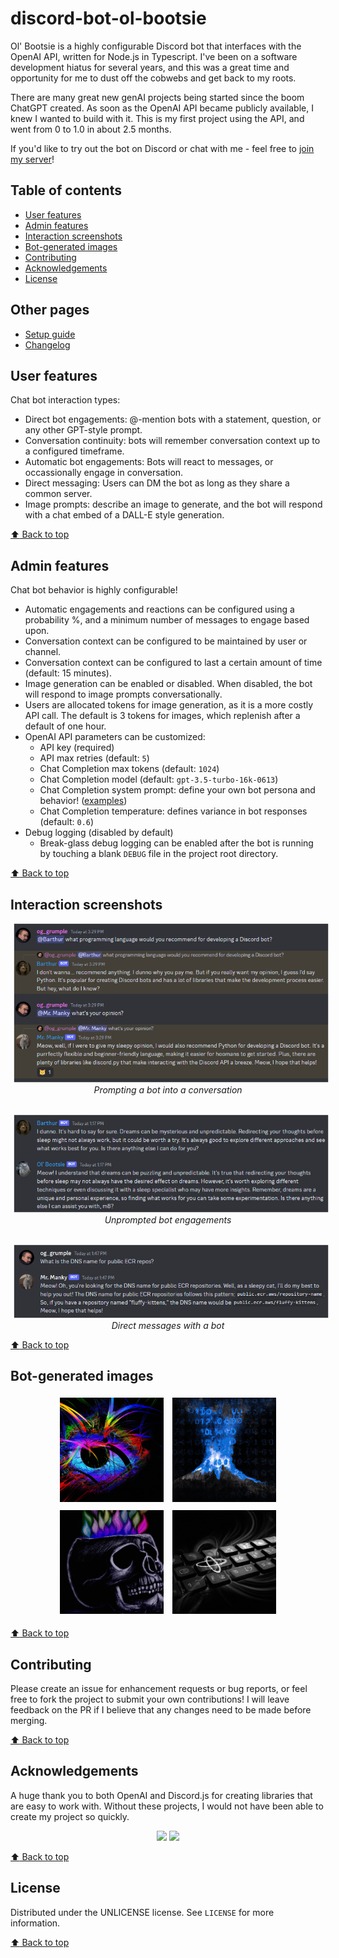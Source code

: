 # discord-bot-ol-bootsie
Ol' Bootsie is a highly configurable Discord bot that interfaces with the OpenAI API, written for Node.js in Typescript. I've been on a software development hiatus for several years, and this was a great time and opportunity for me to dust off the cobwebs and get back to my roots.

There are many great new genAI projects being started since the boom ChatGPT created. As soon as the OpenAI API became publicly available, I knew I wanted to build with it. This is my first project using the API, and went from 0 to 1.0 in about 2.5 months.

If you'd like to try out the bot on Discord or chat with me - feel free to [join my server](https://discord.gg/bH6x6Jbv39)!

## Table of contents
* [User features](#user-features)
* [Admin features](#admin-features)
* [Interaction screenshots](#interaction-screenshots)
* [Bot-generated images](#bot-generated-images)
* [Contributing](#contributing)
* [Acknowledgements](#acknowledgements)
* [License](#license)

## Other pages
* [Setup guide](doc/setup-guide.md)
* [Changelog](doc/changelog.md)

## User features
Chat bot interaction types:

  * Direct bot engagements: @-mention bots with a statement, question, or any other GPT-style prompt.
  * Conversation continuity: bots will remember conversation context up to a configured timeframe.
  * Automatic bot engagements: Bots will react to messages, or occassionally engage in conversation.
  * Direct messaging: Users can DM the bot as long as they share a common server.
  * Image prompts: describe an image to generate, and the bot will respond with a chat embed of a DALL-E style generation.

[:arrow_up: Back to top](#discord-bot-ol-bootsie)

## Admin features
Chat bot behavior is highly configurable!

  * Automatic engagements and reactions can be configured using a probability %, and a minimum number of messages to engage based upon.
  * Conversation context can be configured to be maintained by user or channel.
  * Conversation context can be configured to last a certain amount of time (default: 15 minutes).
  * Image generation can be enabled or disabled. When disabled, the bot will respond to image prompts conversationally.
  * Users are allocated tokens for image generation, as it is a more costly API call. The default is 3 tokens for images, which replenish after a default of one hour.
  * OpenAI API parameters can be customized:
    * API key (required)
    * API max retries (default: `5`)
    * Chat Completion max tokens (default: `1024`)
    * Chat Completion model (default: `gpt-3.5-turbo-16k-0613`)
    * Chat Completion system prompt: define your own bot persona and behavior! ([examples](https://prompts.chat/))
    * Chat Completion temperature: defines variance in bot responses (default: `0.6`)
  * Debug logging (disabled by default)
    * Break-glass debug logging can be enabled after the bot is running by touching a blank `DEBUG` file in the project root directory.

[:arrow_up: Back to top](#discord-bot-ol-bootsie)

## Interaction screenshots

<div style="text-align: center">
  <img src="doc/readme-bot-chat-prompted.png" style="padding: 0 5px"><br>
  <em>Prompting a bot into a conversation</em>
  <br><br>

  <img src="doc/readme-bot-chat-unprompted.png" style="padding: 0 5px"><br>
  <em>Unprompted bot engagements</em>
  <br><br>

  <img src="doc/readme-bot-dm.png" style="padding: 0 5px"><br>
  <em>Direct messages with a bot</em>
</div>

[:arrow_up: Back to top](#discord-bot-ol-bootsie)

## Bot-generated images

<div style="text-align: center">
  <img src="doc/openai-image-1685988889303.png" style="padding: 5px; width: 33%">
  <img src="doc/openai-image-1687545084928.png" style="padding: 5px; width: 33%">
  <img src="doc/openai-image-1688070038891.png" style="padding: 5px; width: 33%">
  <img src="doc/openai-image-1688070203699.png" style="padding: 5px; width: 33%">
</div>

[:arrow_up: Back to top](#discord-bot-ol-bootsie)

## Contributing

Please create an issue for enhancement requests or bug reports, or feel free to fork the project to submit your own contributions! I will leave feedback on the PR if I believe that any changes need to be made before merging.

[:arrow_up: Back to top](#discord-bot-ol-bootsie)

## Acknowledgements

A huge thank you to both OpenAI and Discord.js for creating libraries that are easy to work with. Without these projects, I would not have been able to create my project so quickly.

<div style="text-align: center">
  <a href="https://github.com/openai/openai-node"><img src="https://avatars.githubusercontent.com/u/14957082?s=100&v=4"></a>
  <a href="https://github.com/discordjs/"><img src="https://avatars.githubusercontent.com/u/26492485?s=100&v=4"></a>
</div>

[:arrow_up: Back to top](#discord-bot-ol-bootsie)

## License

Distributed under the UNLICENSE license. See `LICENSE` for more information.

[:arrow_up: Back to top](#discord-bot-ol-bootsie)

